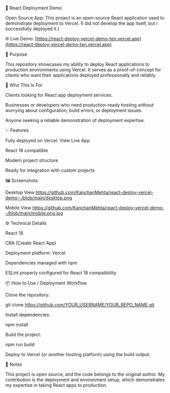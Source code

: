 🚀 React Deployment Demo

Open Source App: This project is an open-source React application used to demonstrate deployment to Vercel. (I did not develop the app itself, but I successfully deployed it.)

🌐 Live Demo: [https://react-deploy-vercel-demo-ten.vercel.app](https://react-deploy-vercel-demo-ten.vercel.app)

🎯 Purpose

This repository showcases my ability to deploy React applications to production environments using Vercel. It serves as a proof-of-concept for clients who want their applications deployed professionally and reliably.

👥 Who This Is For

Clients looking for React app deployment services.

Businesses or developers who need production-ready hosting without worrying about configuration, build errors, or deployment issues.

Anyone seeking a reliable demonstration of deployment expertise.

✨ Features

Fully deployed on Vercel: View Live App

React 18 compatible

Modern project structure

Ready for integration with custom projects

🖼 Screenshots

Desktop View https://github.com/KanchanMehta/react-deploy-vercel-demo--/blob/main/desktop.png

Mobile View https://github.com/KanchanMehta/react-deploy-vercel-demo--/blob/main/mobile.png.jpg

⚙️ Technical Details

React 18

CRA (Create React App)

Deployment platform: Vercel

Dependencies managed with npm

ESLint properly configured for React 18 compatibility

📦 How to Use / Deployment Workflow

Clone the repository:

git clone https://github.com/YOUR_USERNAME/YOUR_REPO_NAME.git

Install dependencies:

npm install

Build the project:

npm run build

Deploy to Vercel (or another hosting platform) using the build output.

📝 Notes

This project is open source, and the code belongs to the original author. My contribution is the deployment and environment setup, which demonstrates my expertise in taking React apps to production.
